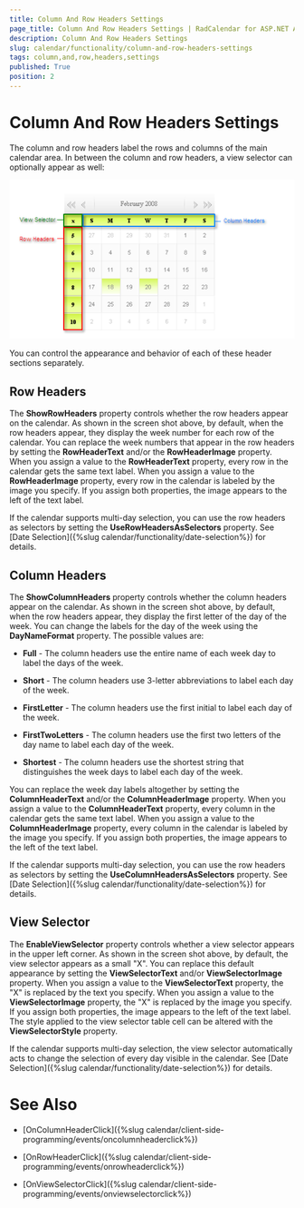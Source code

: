 ```yaml
---
title: Column And Row Headers Settings
page_title: Column And Row Headers Settings | RadCalendar for ASP.NET AJAX Documentation
description: Column And Row Headers Settings
slug: calendar/functionality/column-and-row-headers-settings
tags: column,and,row,headers,settings
published: True
position: 2
---
```


# Column And Row Headers Settings



The column and row headers label the rows and columns of the main calendar area. In between the column and row headers, a view selector can optionally appear as well:

![Row and column headers](images/RowAndColumnHeaders.png)

You can control the appearance and behavior of each of these header sections separately.

## Row Headers

The **ShowRowHeaders** property controls whether the row headers appear on the calendar. As shown in the screen shot above, by default, when the row headers appear, they display the week number for each row of the calendar. You can replace the week numbers that appear in the row headers by setting the **RowHeaderText** and/or the **RowHeaderImage** property. When you assign a value to the **RowHeaderText** property, every row in the calendar gets the same text label. When you assign a value to the **RowHeaderImage** property, every row in the calendar is labeled by the image you specify. If you assign both properties, the image appears to the left of the text label.

If the calendar supports multi-day selection, you can use the row headers as selectors by setting the **UseRowHeadersAsSelectors** property. See [Date Selection]({%slug calendar/functionality/date-selection%}) for details.

## Column Headers

The **ShowColumnHeaders** property controls whether the column headers appear on the calendar. As shown in the screen shot above, by default, when the row headers appear, they display the first letter of the day of the week. You can change the labels for the day of the week using the **DayNameFormat** property. The possible values are:

* **Full** - The column headers use the entire name of each week day to label the days of the week.

* **Short** - The column headers use 3-letter abbreviations to label each day of the week.

* **FirstLetter** - The column headers use the first initial to label each day of the week.

* **FirstTwoLetters** - The column headers use the first two letters of the day name to label each day of the week.

* **Shortest** - The column headers use the shortest string that distinguishes the week days to label each day of the week.

You can replace the week day labels altogether by setting the **ColumnHeaderText** and/or the **ColumnHeaderImage** property. When you assign a value to the **ColumnHeaderText** property, every column in the calendar gets the same text label. When you assign a value to the **ColumnHeaderImage** property, every column in the calendar is labeled by the image you specify. If you assign both properties, the image appears to the left of the text label.

If the calendar supports multi-day selection, you can use the row headers as selectors by setting the **UseColumnHeadersAsSelectors** property. See [Date Selection]({%slug calendar/functionality/date-selection%}) for details.

## View Selector

The **EnableViewSelector** property controls whether a view selector appears in the upper left corner. As shown in the screen shot above, by default, the view selector appears as a small "X". You can replace this default appearance by setting the **ViewSelectorText** and/or **ViewSelectorImage** property. When you assign a value to the **ViewSelectorText** property, the "X" is replaced by the text you specify. When you assign a value to the **ViewSelectorImage** property, the "X" is replaced by the image you specify. If you assign both properties, the image appears to the left of the text label. The style applied to the view selector table cell can be altered with the **ViewSelectorStyle** property.

If the calendar supports multi-day selection, the view selector automatically acts to change the selection of every day visible in the calendar. See [Date Selection]({%slug calendar/functionality/date-selection%}) for details.

# See Also

 * [OnColumnHeaderClick]({%slug calendar/client-side-programming/events/oncolumnheaderclick%})

 * [OnRowHeaderClick]({%slug calendar/client-side-programming/events/onrowheaderclick%})

 * [OnViewSelectorClick]({%slug calendar/client-side-programming/events/onviewselectorclick%})

